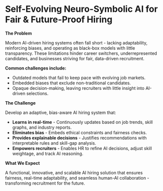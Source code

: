 # Self-Evolving Neuro-Symbolic AI for Fair & Future-Proof Hiring

**The Problem**

Modern AI-driven hiring systems often fall short - lacking adaptability, reinforcing biases, and operating as black-box models with little transparency. These limitations hinder career switchers, underrepresented candidates, and businesses striving for fair, data-driven recruitment.

**Common challenges include:**

* Outdated models that fail to keep pace with evolving job markets.
* Embedded biases that exclude non-traditional candidates.
* Opaque decision-making, leaving recruiters with little insight into AI-driven selections.

**The Challenge**

Develop an adaptive, bias-aware AI hiring system that:

* **Learns in real-time** - Continuously updates based on job trends, skill graphs, and industry reports.
* **Eliminates bias** - Embeds ethical constraints and fairness checks.
* **Provides explainable decisions** - Justifies recommendations with interpretable rules and skill-gap analysis.
* **Empowers recruiters** - Enables HR to refine AI decisions, adjust skill weightage, and track AI reasoning.

**What We Expect**

A functional, innovative, and scalable AI hiring solution that ensures fairness, real-time adaptability, and seamless human-AI collaboration - transforming recruitment for the future.